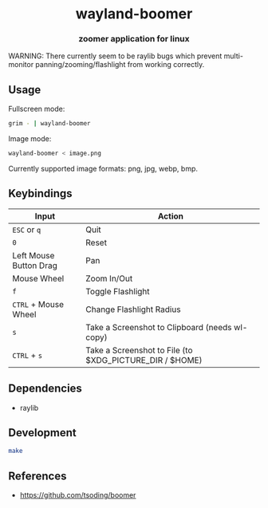 <div align="center">
  <h1>wayland-boomer</h1>
  <h3>zoomer application for linux</h3>
</div>

WARNING: There currently seem to be raylib bugs which prevent multi-monitor panning/zooming/flashlight from working correctly.

## Usage

Fullscreen mode:

```sh
grim - | wayland-boomer

```

Image mode:

```sh
wayland-boomer < image.png

```

Currently supported image formats: png, jpg, webp, bmp.

## Keybindings

| Input                  | Action                                                  |
| ---------------------- | ------------------------------------------------------- |
| `ESC` or `q`           | Quit                                                    |
| `0`                    | Reset                                                   |
| Left Mouse Button Drag | Pan                                                     |
| Mouse Wheel            | Zoom In/Out                                             |
| `f`                    | Toggle Flashlight                                       |
| `CTRL` + Mouse Wheel   | Change Flashlight Radius                                |
| `s`                    | Take a Screenshot to Clipboard (needs wl-copy)          |
| `CTRL` + `s`           | Take a Screenshot to File (to $XDG_PICTURE_DIR / $HOME) |

## Dependencies

- raylib

## Development

```sh
make
```

## References

- https://github.com/tsoding/boomer
